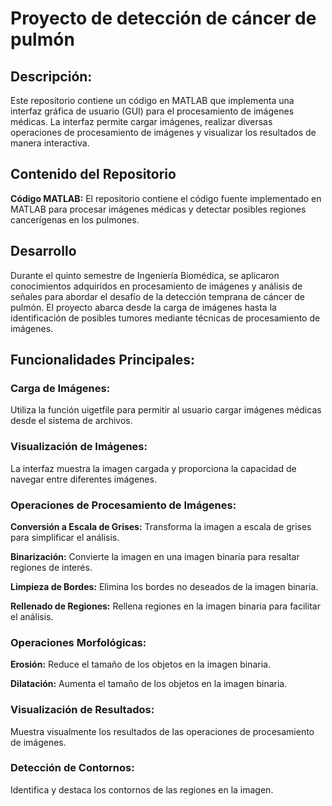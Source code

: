 # Proyecto de detección de cáncer de pulmón
## Descripción:
Este repositorio contiene un código en MATLAB que implementa una interfaz gráfica de usuario (GUI) para el procesamiento de imágenes médicas. La interfaz permite cargar imágenes, realizar diversas operaciones de procesamiento de imágenes y visualizar los resultados de manera interactiva.

## Contenido del Repositorio
**Código MATLAB:** El repositorio contiene el código fuente implementado en MATLAB para procesar imágenes médicas y detectar posibles regiones cancerígenas en los pulmones.

## Desarrollo

Durante el quinto semestre de Ingeniería Biomédica, se aplicaron conocimientos adquiridos en procesamiento de imágenes y análisis de señales para abordar el desafío de la detección temprana de cáncer de pulmón. El proyecto abarca desde la carga de imágenes hasta la identificación de posibles tumores mediante técnicas de procesamiento de imágenes.


## Funcionalidades Principales:
### Carga de Imágenes:
Utiliza la función uigetfile para permitir al usuario cargar imágenes médicas desde el sistema de archivos.

### Visualización de Imágenes:
La interfaz muestra la imagen cargada y proporciona la capacidad de navegar entre diferentes imágenes.

### Operaciones de Procesamiento de Imágenes:
__Conversión a Escala de Grises:__ Transforma la imagen a escala de grises para simplificar el análisis.

__Binarización:__ Convierte la imagen en una imagen binaria para resaltar regiones de interés.

__Limpieza de Bordes:__ Elimina los bordes no deseados de la imagen binaria.

__Rellenado de Regiones:__ Rellena regiones en la imagen binaria para facilitar el análisis.

### Operaciones Morfológicas:
__Erosión:__ Reduce el tamaño de los objetos en la imagen binaria.

__Dilatación:__ Aumenta el tamaño de los objetos en la imagen binaria.

### Visualización de Resultados:
Muestra visualmente los resultados de las operaciones de procesamiento de imágenes.

### Detección de Contornos:
Identifica y destaca los contornos de las regiones en la imagen.
